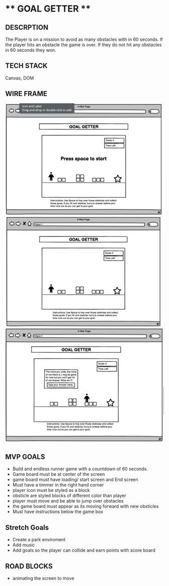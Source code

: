 # ** GOAL GETTER **

## DESCRPTION

The Player is on a mission to avoid as many obstacles with in 60 seconds. If the player hits an obstacle the game is over. If they do not hit any obstacles in 60 seconds they won.

## TECH STACK

Canvas, DOM

## WIRE FRAME

![Image of start screen](images/Start%20Screen.png)
![Image of main screen](images/Main%20Screen.png)
![Image of collide screen](images/Collide%20Screen.png)

## MVP GOALS

- Build and endless runner game with a countdown of 60 seconds. 
- Game board must be at center of the screen
- game board must have loading/ start screen and End screen
- Must have a timmer in the right hand corner 
- player icon must be styled as a block
- obsticle are styled blocks of different color than player
- player must move and be able to jump over obstacles
- the game board must appear as its moving forward with new obsticles
- Must have instructions below the game box 


## Stretch Goals 

- Create a park enviroment
- Add music
- Add goals so the player can collide and earn points with score board

## ROAD BLOCKS

- animating the screen to move


